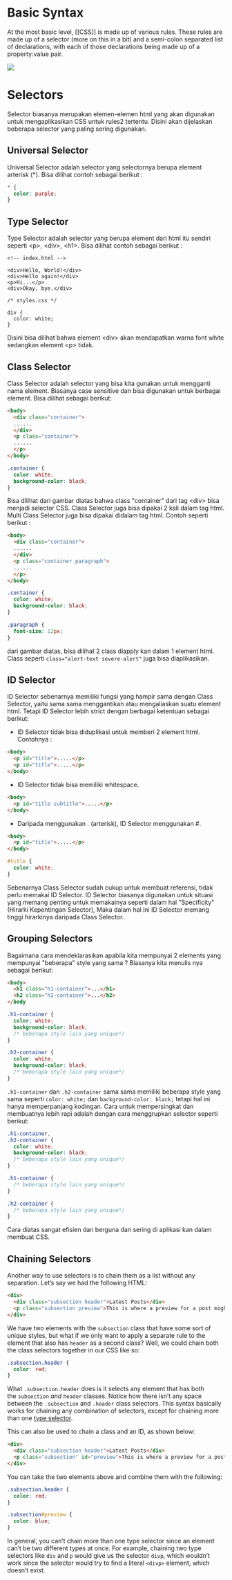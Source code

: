 # Basic Syntax

At the most basic level, [[CSS]] is made up of various rules. These rules are made up of a selector (more on this in a bit) and a semi-colon separated list of declarations, with each of those declarations being made up of a property:value pair.

<img src="https://cdn.statically.io/gh/TheOdinProject/curriculum/05ce472eabf8e04eeb2cc9139e66db884074fd7d/foundations/html_css/css-foundations/imgs/00.jpg">

# Selectors

Selector biasanya merupakan elemen-elemen html yang akan digunakan untuk mengaplikasikan CSS untuk  rules2 tertentu. Disini akan dijelaskan beberapa selector yang paling sering digunakan.

## Universal Selector

Universal Selector adalah selector yang selectornya berupa element arterisk (\*). Bisa dilihat contoh sebagai berikut :
 
```css
* {
  color: purple;
}
```

## Type Selector

Type Selector adalah selector yang berupa element dari html itu sendiri seperti \<p>, \<div>, \<h1>. Bisa dilihat contoh sebagai berikut :

```
<!-- index.html -->

<div>Hello, World!</div>
<div>Hello again!</div>
<p>Hi...</p>
<div>Okay, bye.</div>
```

```
/* styles.css */

div {
  color: white;
}
```

Disini bisa dilihat bahwa element \<div> akan mendapatkan warna font white sedangkan element \<p> tidak.

## Class Selector

Class Selector adalah selector yang bisa kita gunakan untuk mengganti nama element. Biasanya case sensitive dan bisa digunakan untuk berbagai element. Bisa dilihat sebagai berikut:

```html
<body>
  <div class="container"> 
  ......
  </div>
  <p class="container">
  ......
  </p>
</body>
```

```CSS
.container {
  color: white;
  background-color: black;
}
```

Bisa dilihat dari gambar diatas bahwa class "container" dari tag \<div> bisa menjadi selector CSS. Class Selector juga bisa dipakai 2 kali dalam tag html. Multi Class Selector juga bisa dipakai didalam tag html. Contoh seperti berikut :

```html
<body>
  <div class="container"> 
  ......
  </div>
  <p class="container paragraph">
  ......
  </p>
</body>
```
```CSS
.container {
  color: white;
  background-color: black;
}

.paragraph {
  font-size: 12px;
}
```

dari gambar diatas, bisa dilihat 2 class diapply kan dalam 1 element html. Class seperti ```class="alert-text severe-alert"``` juga bisa diaplikasikan.

## ID Selector

ID Selector sebenarnya memiliki fungsi yang hampir sama dengan Class Selector, yaitu sama sama menggantikan atau mengaliaskan suatu element html. Tetapi ID Selector lebih strict dengan berbagai ketentuan sebagai berikut: 
- ID Selector tidak bisa diduplikasi untuk memberi 2 element html. Contohnya :
```html
<body>
  <p id="title">.....</p>
  <p id="title">.....</p>
</body>
```
- ID Selector tidak bisa memiliki whitespace.
```html
<body>
  <p id="title subtitle">.....</p>
</body>
```
- Daripada menggunakan \. (arterisk), ID Selector menggunakan \#.
```html
<body>
  <p id="title">.....</p>
</body>
```

```CSS
#title {
  color: white;
}
```

Sebenarnya Class Selector sudah cukup untuk membuat referensi, tidak perlu memakai ID Selector. ID Selector biasanya digunakan untuk situasi yang memang penting untuk memakainya seperti dalam hal "Specificity" (Hirarki Kepentingan Selector), Maka dalam hal ini ID Selector memang tinggi hirarkinya daripada Class Selector. 

## Grouping Selectors

Bagaimana cara mendeklarasikan apabila kita mempunyai 2 elements yang mempunyai "beberapa" style yang sama ? Biasanya kita menulis nya sebagai berikut:

```html
<body>
  <h1 class="h1-container">...</h1>
  <h2 class="h2-container">...</h2>
</body
```

```CSS
.h1-container {
  color: white;
  background-color: black;
  /* beberapa style lain yang unique*/
}

.h2-container {
  color: white;
  background-color: black;
  /* beberapa style lain yang unique*/
}
```

```.h1-container``` dan ```.h2-container``` sama sama memiliki beberapa style yang sama seperti ```color: white;``` dan ```background-color: black;``` tetapi hal ini hanya memperpanjang kodingan. Cara untuk mempersingkat dan membuatnya lebih rapi adalah dengan cara menggrupkan selector seperti berikut:

```css
.h1-container,
.h2-container {
  color: white;
  background-color: black;
  /* beberapa style lain yang unique*/
}

.h1-container {
  /* beberapa style lain yang unique*/
}

.h2-container {
  /* beberapa style lain yang unique*/
}
```

Cara diatas sangat efisien dan berguna dan sering di aplikasi kan dalam membuat CSS.

## Chaining Selectors

Another way to use selectors is to chain them as a list without any separation. Let’s say we had the following HTML:

```html
<div>
  <div class="subsection header">Latest Posts</div>
  <p class="subsection preview">This is where a preview for a post might go.</p>
</div>
```

We have two elements with the `subsection` class that have some sort of unique styles, but what if we only want to apply a separate rule to the element that also has `header` as a second class? Well, we could chain both the class selectors together in our CSS like so:

```css
.subsection.header {
  color: red;
}
```

What `.subsection.header` does is it selects any element that has both the `subsection` _and_ `header` classes. Notice how there isn’t any space between the `.subsection` and `.header` class selectors. This syntax basically works for chaining any combination of selectors, except for chaining more than one [type selector](https://www.theodinproject.com/lessons/foundations-css-foundations#type-selectors).

This can also be used to chain a class and an ID, as shown below:

```html
<div>
  <div class="subsection header">Latest Posts</div>
  <p class="subsection" id="preview">This is where a preview for a post might go.</p>
</div>
```

You can take the two elements above and combine them with the following:

```css
.subsection.header {
  color: red;
}

.subsection#preview {
  color: blue;
}
```

In general, you can’t chain more than one type selector since an element can’t be two different types at once. For example, chaining two type selectors like `div` and `p` would give us the selector `divp`, which wouldn’t work since the selector would try to find a literal `<divp>` element, which doesn’t exist.


























